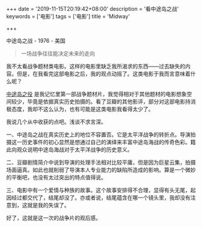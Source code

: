 +++
date = '2019-11-15T20:19:42+08:00'
description = '看中途岛之战'
keywords = ['电影']
tags = ['电影']
title = 'Midway'

+++

中途岛之战 - 1976 - 美国

> 一场战争往往能决定未来的走向

我不太看战争题材类电影。这样的电影里缺乏我所渴求的东西——过去缺失的内容。但是，在我看完这部电影之后，我的观点动摇了。这类电影于我而言意味着什么呢？

[中途岛之役](https://movie.douban.com/subject/1292600/) 是我记忆里第一部战争题材片，我觉得相对于其他题材的电影想象空间较少，毕竟是依据真实历史拍摄的。看了豆瓣的其他影评，部分对这部电影持消极态度，我却不这么认为，也有可能是这类电影我看得太少了。

我说几个从中收获的点吧。浅谈不求言深。

一、中途岛之战在真实历史上的地位不容置否。它是太平洋战争的转折点。导演拍摄这一历史事件的初心显然是想通过自己的演绎来丰富中途岛海战的传奇色彩。籍此向观众说明中途岛海战对于太平洋战争的历史意义。

二、豆瓣剧情简介中说到导演的处理手法相对比较平庸，但是因为巨星云集，拍摄场面逼真。如此也就削弱了导演本人专业能力的缺陷所造成的影响。算是一个微妙的平衡吧，也没有太过突出的特点值得说。

三、电影中有一个爱情与种族的故事。这个故事安排得不合理，显得有头无尾，起因经过都交代了，结尾却没了。亦或者说，结尾蕴含在哪一个镜头里，我却没有注意到，这就是我的失误了。

好了，这就是这一次的战争片的观后感。
